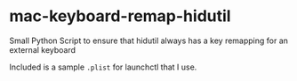 # mac-keyboard-remap-hidutil

Small Python Script to ensure that hidutil always has a key remapping for an external keyboard

Included is a sample `.plist` for launchctl that I use.
